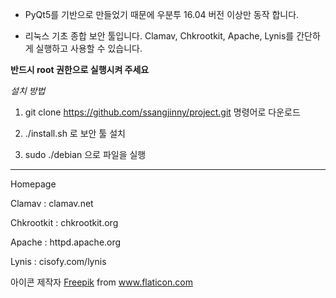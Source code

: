 - PyQt5를 기반으로 만들었기 때문에 우분투 16.04 버전 이상만 동작 합니다.

- 리눅스 기초 종합 보안 툴입니다. Clamav, Chkrootkit, Apache, Lynis를 간단하게 실행하고 사용할 수 있습니다.

**반드시 root 권한으로 실행시켜 주세요**

*설치 방법*

1. git clone https://github.com/ssangjinny/project.git 명령어로 다운로드

2. ./install.sh 로 보안 툴 설치

3. sudo ./debian 으로 파일을 실행

------------------------------------------------------------------------------------------------------------

Homepage

Clamav : clamav.net

Chkrootkit : chkrootkit.org

Apache : httpd.apache.org

Lynis : cisofy.com/lynis


<div>아이콘 제작자 <a href="https://www.flaticon.com/kr/authors/freepik" title="Freepik">Freepik</a> from <a href="https://www.flaticon.com/kr/" title="Flaticon">www.flaticon.com</a></div>
